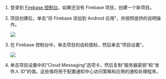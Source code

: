 

1. 登录到 [Firebase 控制台](https://firebase.google.com/console/)。如果还没有 Firebase 项目，创建一个新项目。
2. 项目创建后，单击“将 Firebase 添加到 Android 应用”，并按照提供的说明操作。

    ![](./media/notification-hubs-enable-firebase-cloud-messaging/notification-hubs-add-firebase-to-android-app.png)

3. 在 Firebase 控制台中，单击项目的齿轮图标，然后单击“项目设置”。

    ![](./media/notification-hubs-enable-firebase-cloud-messaging/notification-hubs-firebase-console-project-settings.png)

4. 单击项目设置中的“Cloud Messaging”选项卡，然后复制“服务器密钥”和“发件人 ID”的值。这些值将用于配置通知中心访问策略和应用的通知处理程序。
  
<!---HONumber=Mooncake_0725_2016-->